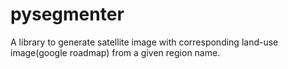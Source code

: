 # pysegmenter
A library to generate satellite image with corresponding land-use image(google roadmap)  from a given region name.
